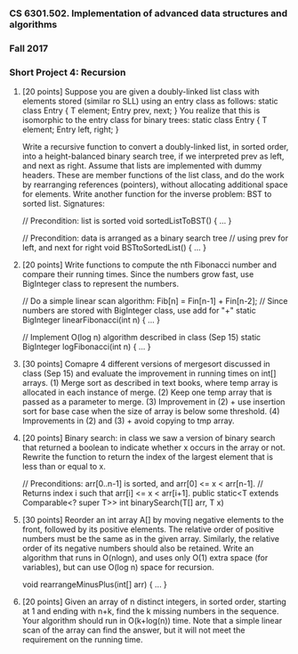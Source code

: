 
### CS 6301.502. Implementation of advanced data structures and algorithms
### Fall 2017
### Short Project 4: Recursion


1. [20 points]
   Suppose you are given a doubly-linked list class with elements stored
   (similar ro SLL) using an entry class as follows:
	static class Entry<T> {
	    T element;
	    Entry<T> prev, next;
	}
   You realize that this is isomorphic to the entry class for binary trees:
	static class Entry<T> {
	    T element;
	    Entry<T> left, right;
	}

   Write a recursive function to convert a doubly-linked list, in sorted order,
   into a height-balanced binary search tree, if we interpreted prev as left,
   and next as right.  Assume that lists are implemented with dummy headers.
   These are member functions of the list class, and do the work by rearranging
   references (pointers), without allocating additional space for elements.
   Write another function for the inverse problem: BST to sorted list.
   Signatures:

	// Precondition: list is sorted
	void sortedListToBST() { ... }

	// Precondition: data is arranged as a binary search tree
	//	using prev for left, and next for right
	void BSTtoSortedList() { ... }
   

2. [20 points]
   Write functions to compute the nth Fibonacci number and compare
   their running times.  Since the numbers grow fast, use BigInteger
   class to represent the numbers.

	// Do a simple linear scan algorithm: Fib[n] = Fin[n-1] + Fin[n-2];
	// Since numbers are stored with BigInteger class, use add for "+"
	static BigInteger linearFibonacci(int n) { ... }

	// Implement O(log n) algorithm described in class (Sep 15)
	static BigInteger logFibonacci(int n) { ... }


3. [30 points]
   Comapre 4 different versions of mergesort discussed in class (Sep 15)
   and evaluate the improvement in running times on int[] arrays.
   (1) Merge sort as described in text books, where temp array is 
       allocated in each instance of merge.
   (2) Keep one temp array that is passed as a parameter to merge.
   (3) Improvement in (2) + use insertion sort for base case when
       the size of array is below some threshold.
   (4) Improvements in (2) and (3) + avoid copying to tmp array.


4. [20 points]
   Binary search: in class we saw a version of binary search that returned
   a boolean to indicate whether x occurs in the array or not.
   Rewrite the function to return the index of the largest element that
   is less than or equal to x.

   // Preconditions: arr[0..n-1] is sorted, and arr[0] <= x < arr[n-1].
   // Returns index i such that arr[i] <= x < arr[i+1].
   public static<T extends Comparable<? super T>> int binarySearch(T[] arr, T x)


5. [30 points]
   Reorder an int array A[] by moving negative elements to the front,
   followed by its positive elements.  The relative order of positive numbers
   must be the same as in the given array.  Similarly, the relative order of
   its negative numbers should also be retained.  Write an algorithm that
   runs in O(nlogn), and uses only O(1) extra space (for variables),
   but can use O(log n) space for recursion.

   void rearrangeMinusPlus(int[] arr) { ... }


6. [20 points]
   Given an array of n distinct integers, in sorted order, starting
   at 1 and ending with n+k, find the k missing numbers in the sequence. 
   Your algorithm should run in O(k+log(n)) time.  Note that a simple
   linear scan of the array can find the answer, but it will not meet
   the requirement on the running time.

